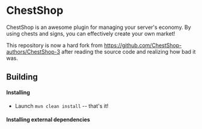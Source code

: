 ChestShop
================================

ChestShop is an awesome plugin for managing your server's economy. 
By using chests and signs, you can effectively create your own market!

This repository is now a hard fork from https://github.com/ChestShop-authors/ChestShop-3
after reading the source code and realizing how bad it was.


Building
--------------------------------

#### Installing

* Launch `mvn clean install` -- that's it!

#### Installing external dependencies

